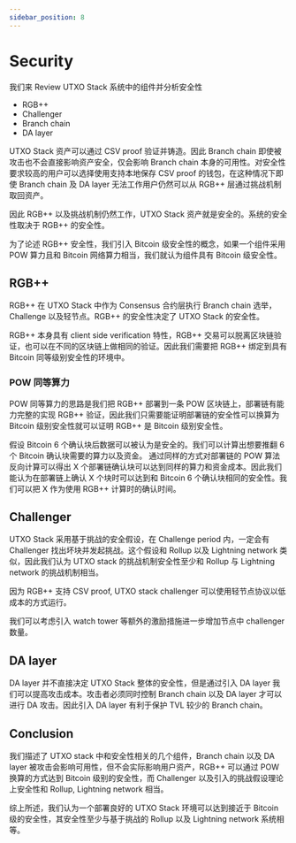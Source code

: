 ```yaml
---
sidebar_position: 8
---
```


# Security

我们来 Review UTXO Stack 系统中的组件并分析安全性

* RGB++
* Challenger
* Branch chain
* DA layer

UTXO Stack 资产可以通过 CSV proof 验证并铸造。因此 Branch chain 即使被攻击也不会直接影响资产安全，仅会影响 Branch chain 本身的可用性。对安全性要求较高的用户可以选择使用支持本地保存 CSV proof 的钱包，在这种情况下即使 Branch chain 及 DA layer 无法工作用户仍然可以从 RGB++ 层通过挑战机制取回资产。

因此 RGB++ 以及挑战机制仍然工作，UTXO Stack 资产就是安全的。系统的安全性取决于 RGB++ 的安全性。

为了论述 RGB++ 安全性，我们引入 Bitcoin 级安全性的概念，如果一个组件采用 POW 算力且和 Bitcoin 网络算力相当，我们就认为组件具有 Bitcoin 级安全性。

## RGB++

RGB++ 在 UTXO Stack 中作为 Consensus 合约层执行 Branch chain 选举，Challenge 以及轻节点。RGB++ 的安全性决定了 UTXO Stack 的安全性。

RGB++ 本身具有 client side verification 特性，RGB++ 交易可以脱离区块链验证，也可以在不同的区块链上做相同的验证。因此我们需要把 RGB++ 绑定到具有 Bitcoin 同等级别安全性的环境中。

### POW 同等算力

POW 同等算力的思路是我们把 RGB++ 部署到一条 POW 区块链上，部署链有能力完整的实现 RGB++ 验证，因此我们只需要能证明部署链的安全性可以换算为 Bitcoin 级别安全性就可以证明 RGB++ 是 Bitcoin 级别安全性。

假设 Bitcoin 6 个确认块后数据可以被认为是安全的。我们可以计算出想要推翻 6 个 Bitcoin 确认块需要的算力以及资金。
通过同样的方式对部署链的 POW 算法反向计算可以得出 X 个部署链确认块可以达到同样的算力和资金成本。因此我们能认为在部署链上确认 X 个块时可以达到和 Bitcoin 6 个确认块相同的安全性。我们可以把 X 作为使用 RGB++ 计算时的确认时间。

## Challenger

UTXO Stack 采用基于挑战的安全假设，在 Challenge period 内，一定会有 Challenger 找出坏块并发起挑战。这个假设和 Rollup 以及 Lightning network 类似，因此我们认为 UTXO stack 的挑战机制安全性至少和 Rollup 与 Lightning network 的挑战机制相当。

因为 RGB++ 支持 CSV proof, UTXO stack challenger 可以使用轻节点协议以低成本的方式运行。

我们可以考虑引入 watch tower 等额外的激励措施进一步增加节点中 challenger 数量。

## DA layer

DA layer 并不直接决定 UTXO Stack 整体的安全性，但是通过引入 DA layer 我们可以提高攻击成本。攻击者必须同时控制 Branch chain 以及 DA layer 才可以进行 DA 攻击。因此引入 DA layer 有利于保护 TVL 较少的 Branch chain。

## Conclusion

我们描述了 UTXO stack 中和安全性相关的几个组件，Branch chain 以及 DA layer 被攻击会影响可用性，但不会实际影响用户资产，RGB++ 可以通过 POW 换算的方式达到 Bitcoin 级别的安全性，而 Challenger 以及引入的挑战假设理论上安全性和 Rollup, Lightning network 相当。

综上所述，我们认为一个部署良好的 UTXO Stack 环境可以达到接近于 Bitcoin 级的安全性，其安全性至少与基于挑战的 Rollup 以及 Lightning network 系统相等。
